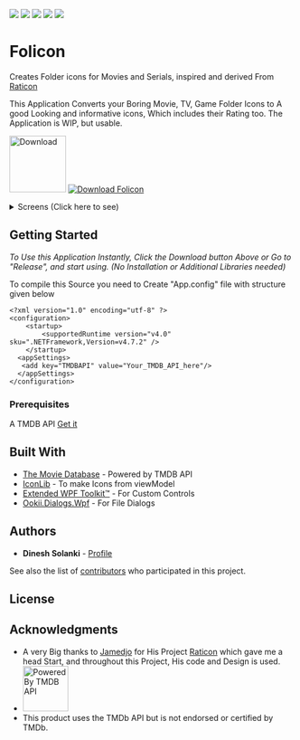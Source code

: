 <img src="https://img.shields.io/github/commit-activity/w/dinesh-solanki/folicon.svg?logo=FoliconCommitTime"> <img src="https://img.shields.io/github/repo-size/dinesh-solanki/folicon.svg?logo=FoliconRepoSize"> <img src="https://img.shields.io/github/commits-since/dinesh-solanki/folicon/v1.0.svg?logo=FoliconReleaseCommits"> <img src="https://img.shields.io/github/last-commit/dinesh-solanki/folicon.svg?logo=FoliconLastCommit"> <img src="https://img.shields.io/github/issues/DineshSolanki/Folicon">

# Folicon
Creates Folder icons for Movies and Serials, inspired and derived From [Raticon](https://github.com/Jamedjo/Raticon)

This Application Converts your Boring Movie, TV, Game Folder Icons to A good Looking and informative icons, Which includes their Rating too.
The Application is WIP, but usable. 

[<img height=100  alt="Download" src="https://user-images.githubusercontent.com/15937452/61147148-51575280-a4f9-11e9-953e-3989e58ed067.png" />](https://github.com/dinesh-solanki/Folicon/releases/latest) [![Download Folicon](https://a.fsdn.com/con/app/sf-download-button)](https://sourceforge.net/projects/folicon/files/latest/download)

<details>
  <summary>Screens (Click here to see) </summary>
    
![Before](https://github.com/dinesh-solanki/Project-Assets/blob/master/Folicon%20v1.0/Before.png)
![After](https://github.com/dinesh-solanki/Project-Assets/blob/master/Folicon%20v1.0/After.png)
![Searching](https://github.com/dinesh-solanki/Project-Assets/blob/master/Folicon%20v1.0/Searching.png)
![Description](https://github.com/dinesh-solanki/Project-Assets/blob/master/Folicon%20v1.0/FoliconSS%201.png)
![Description](https://github.com/dinesh-solanki/Project-Assets/blob/master/Folicon%20v1.0/Description.png)
![Description](https://github.com/dinesh-solanki/Project-Assets/blob/master/Folicon%20v1.0/FoliconSS%202.png)
![Description](https://github.com/dinesh-solanki/Project-Assets/blob/master/Folicon%20v1.0/FoliconSS%204.png)
</details>


## Getting Started
*To Use this Application Instantly, Click the Download button Above or Go to "Release", and start using. (No Installation or Additional Libraries needed)*

To compile this Source you need to Create "App.config" file with structure given below
```
<?xml version="1.0" encoding="utf-8" ?>
<configuration>
    <startup> 
        <supportedRuntime version="v4.0" sku=".NETFramework,Version=v4.7.2" />
    </startup>
  <appSettings>
   <add key="TMDBAPI" value="Your_TMDB_API_here"/>
  </appSettings>
</configuration>
```
### Prerequisites
A TMDB API [Get it](https://www.themoviedb.org/settings/api)

## Built With

* [The Movie Database](https://www.themoviedb.org/) - Powered by TMDB API
* [IconLib](https://www.codeproject.com/Articles/16178/IconLib-Icons-Unfolded-MultiIcon-and-Windows-Vista) - To make Icons from viewModel
* [Extended WPF Toolkit™](https://github.com/xceedsoftware/wpftoolkit) - For Custom Controls
* [Ookii.Dialogs.Wpf](https://github.com/caioproiete/ookii-dialogs-wpf) - For File Dialogs

## Authors

* **Dinesh Solanki** - [Profile](https://github.com/dineshsolanki)

See also the list of [contributors](https://github.com/dineshsolanki/Folicon/graphs/contributors) who participated in this project.

## License



## Acknowledgments

* A very Big thanks to [Jamedjo](https://github.com/Jamedjo) for His Project [Raticon](http://jamedjo.github.io/Raticon) which gave me a head Start, and throughout this Project, His code and Design is used.
* <img height=80 alt="Powered By TMDB API" src="https://github.com/dinesh-solanki/Folicon/blob/master/Folicon_Native/Resources/TMDB%20black%20logo.png" />
* This product uses the TMDb API but is not endorsed or certified by TMDb.

